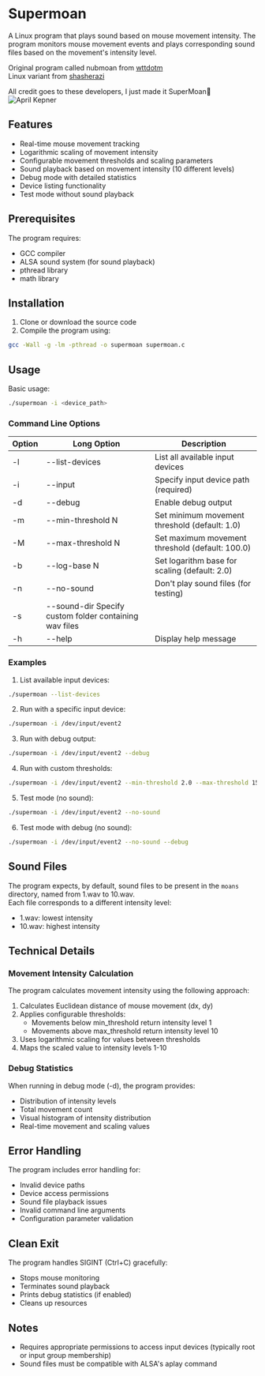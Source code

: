 ﻿# Supermoan

A Linux program that plays sound based on mouse movement intensity. The program monitors mouse movement events and plays corresponding sound files based on the movement's intensity level.

Original program called nubmoan from [wttdotm](https://github.com/wttdotm/nubmoan)\
Linux variant from [shasherazi](https://github.com/shasherazi/nubmoan)

All credit goes to these developers, I just made it SuperMoan🤠
![April Kepner](moan.gif)

## Features

- Real-time mouse movement tracking
- Logarithmic scaling of movement intensity
- Configurable movement thresholds and scaling parameters
- Sound playback based on movement intensity (10 different levels)
- Debug mode with detailed statistics
- Device listing functionality
- Test mode without sound playback

## Prerequisites

The program requires:
- GCC compiler
- ALSA sound system (for sound playback)
- pthread library
- math library

## Installation

1. Clone or download the source code
2. Compile the program using:
```bash
gcc -Wall -g -lm -pthread -o supermoan supermoan.c
```

## Usage

Basic usage:
```bash
./supermoan -i <device_path>
```

### Command Line Options

| Option | Long Option | Description |
|--------|-------------|-------------|
| -l | --list-devices | List all available input devices |
| -i | --input <device> | Specify input device path (required) |
| -d | --debug | Enable debug output |
| -m | --min-threshold N | Set minimum movement threshold (default: 1.0) |
| -M | --max-threshold N | Set maximum movement threshold (default: 100.0) |
| -b | --log-base N | Set logarithm base for scaling (default: 2.0) |
| -n | --no-sound | Don't play sound files (for testing) |
| -s | --sound-dir <path>  Specify custom folder containing wav files |
| -h | --help | Display help message |

### Examples

1. List available input devices:
```bash
./supermoan --list-devices
```

2. Run with a specific input device:
```bash
./supermoan -i /dev/input/event2
```

3. Run with debug output:
```bash
./supermoan -i /dev/input/event2 --debug
```

4. Run with custom thresholds:
```bash
./supermoan -i /dev/input/event2 --min-threshold 2.0 --max-threshold 150.0
```

5. Test mode (no sound):
```bash
./supermoan -i /dev/input/event2 --no-sound
```

6. Test mode with debug (no sound):
```bash
./supermoan -i /dev/input/event2 --no-sound --debug
```

## Sound Files

The program expects, by default, sound files to be present in the `moans` directory, named from 1.wav to 10.wav.\
Each file corresponds to a different intensity level:
- 1.wav: lowest intensity
- 10.wav: highest intensity

## Technical Details

### Movement Intensity Calculation

The program calculates movement intensity using the following approach:

1. Calculates Euclidean distance of mouse movement (dx, dy)
2. Applies configurable thresholds:
   - Movements below min_threshold return intensity level 1
   - Movements above max_threshold return intensity level 10
3. Uses logarithmic scaling for values between thresholds
4. Maps the scaled value to intensity levels 1-10

### Debug Statistics

When running in debug mode (-d), the program provides:
- Distribution of intensity levels
- Total movement count
- Visual histogram of intensity distribution
- Real-time movement and scaling values

## Error Handling

The program includes error handling for:
- Invalid device paths
- Device access permissions
- Sound file playback issues
- Invalid command line arguments
- Configuration parameter validation

## Clean Exit

The program handles SIGINT (Ctrl+C) gracefully:
- Stops mouse monitoring
- Terminates sound playback
- Prints debug statistics (if enabled)
- Cleans up resources

## Notes

- Requires appropriate permissions to access input devices (typically root or input group membership)
- Sound files must be compatible with ALSA's aplay command
